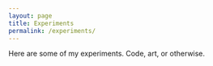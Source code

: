 ```yaml
---
layout: page
title: Experiments
permalink: /experiments/
---
```


Here are some of my experiments. Code, art, or otherwise.
